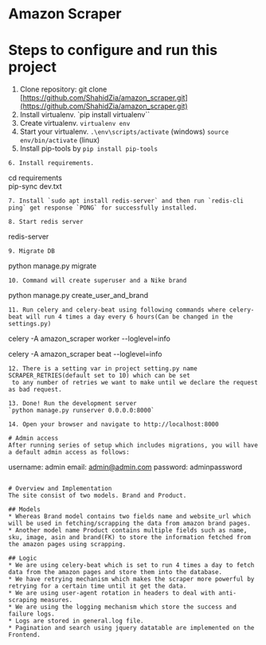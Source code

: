 # Amazon Scraper

# Steps to configure and run this project

1. Clone repository: git clone [https://github.com/ShahidZia/amazon_scraper.git](https://github.com/ShahidZia/amazon_scraper.git)
2. Install virtualenv. `pip install virtualenv``
3. Create virtualenv. `virtualenv env`
4. Start your virtualenv. `.\env\scripts/activate` (windows) `source env/bin/activate` (linux)
5. Install pip-tools by `pip install pip-tools`
```
6. Install requirements.
```
cd requirements  
pip-sync dev.txt
```
7. Install `sudo apt install redis-server` and then run `redis-cli ping` get response `PONG` for successfully installed.

8. Start redis server
```
redis-server
```
9. Migrate DB
```
python manage.py migrate
```
10. Command will create superuser and a Nike brand
```
python manage.py create_user_and_brand
```
11. Run celery and celery-beat using following commands where celery-beat will run 4 times a day every 6 hours(Can be changed in the settings.py)
```
celery -A amazon_scraper worker --loglevel=info

celery -A amazon_scraper beat --loglevel=info
```
12. There is a setting var in project setting.py name SCRAPER_RETRIES(default set to 10) which can be set
 to any number of retries we want to make until we declare the request as bad request.

13. Done! Run the development server
`python manage.py runserver 0.0.0.0:8000`

14. Open your browser and navigate to http://localhost:8000

# Admin access
After running series of setup which includes migrations, you will have a default admin access as follows:
```
username: admin
email: admin@admin.com
password: adminpassword
```

# Overview and Implementation
The site consist of two models. Brand and Product.

## Models
* Whereas Brand model contains two fields name and website_url which will be used in fetching/scrapping the data from amazon brand pages.
* Another model name Product contains multiple fields such as name, sku, image, asin and brand(FK) to store the information fetched from the amazon pages using scrapping.

## Logic
* We are using celery-beat which is set to run 4 times a day to fetch data from the amazon pages and store them into the database.
* We have retrying mechanism which makes the scraper more powerful by retrying for a certain time until it get the data.
* We are using user-agent rotation in headers to deal with anti-scraping measures.
* We are using the logging mechanism which store the success and failure logs.
* Logs are stored in general.log file.
* Pagination and search using jquery datatable are implemented on the Frontend.
